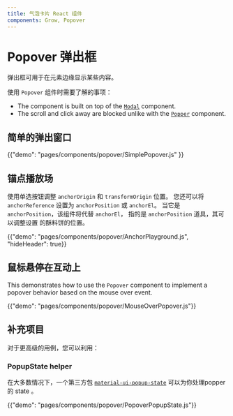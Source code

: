```yaml
---
title: 气泡卡片 React 组件
components: Grow, Popover
---
```


# Popover 弹出框

<p class="description">弹出框可用于在元素边缘显示某些内容。</p>

使用 `Popover` 组件时需要了解的事项：

- The component is built on top of the [`Modal`](/components/modal/) component.
- The scroll and click away are blocked unlike with the [`Popper`](/components/popper/) component.

## 简单的弹出窗口

{{"demo": "pages/components/popover/SimplePopover.js" }}

## 锚点播放场

使用单选按钮调整 `anchorOrigin` 和 `transformOrigin` 位置。 您还可以将 `anchorReference` 设置为 `anchorPosition` 或 `anchorEl`。 当它是 `anchorPosition`，该组件将代替 `anchorEl`， 指的是 `anchorPosition` 道具，其可以调整设置 的酥料饼的位置。

{{"demo": "pages/components/popover/AnchorPlayground.js", "hideHeader": true}}

## 鼠标悬停在互动上

This demonstrates how to use the `Popover` component to implement a popover behavior based on the mouse over event.

{{"demo": "pages/components/popover/MouseOverPopover.js"}}

## 补充项目

对于更高级的用例，您可以利用：

### PopupState helper

在大多数情况下，一个第三方包 [`material-ui-popup-state`](https://github.com/jcoreio/material-ui-popup-state) 可以为你处理popper 的 state 。

{{"demo": "pages/components/popover/PopoverPopupState.js"}}